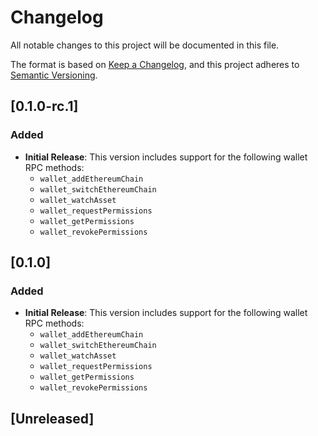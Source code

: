 # Changelog

All notable changes to this project will be documented in this file.

The format is based on [Keep a Changelog](https://keepachangelog.com/en/1.0.0/),
and this project adheres to [Semantic Versioning](https://semver.org/spec/v2.0.0.html).

<!-- EXAMPLE

## 1.0.0 (2024-11-05)


### Features

* add example react app to test wallet plugin ([#3](https://github.com/web3/web3-plugin-wallet-rpc/issues/3)) ([4fbe3c0](https://github.com/web3/web3-plugin-wallet-rpc/commit/4fbe3c0533d48ca1ad97f81e5a1c0a296ddc7559))
* add get/request/revoke permissions methods ([#9](https://github.com/web3/web3-plugin-wallet-rpc/issues/9)) ([169b12c](https://github.com/web3/web3-plugin-wallet-rpc/commit/169b12cb6a4cb4f1cd9be88b3b0511bd2df25934))
* add updateEthereumChain, switchEthereumChain, getOwnedAssets, watchAsset ([#4](https://github.com/web3/web3-plugin-wallet-rpc/issues/4)) ([44b6672](https://github.com/web3/web3-plugin-wallet-rpc/commit/44b6672fa5ff45cc1c65e8d6a9f7c49851ab7a1d))
* configure the plugin, add first method addEthereumChain ([#2](https://github.com/web3/web3-plugin-wallet-rpc/issues/2)) ([d00496e](https://github.com/web3/web3-plugin-wallet-rpc/commit/d00496e02c036f5b651c12668c871741256bf674))
* lightweight plugin dependencies + manual test results ([#14](https://github.com/web3/web3-plugin-wallet-rpc/issues/14)) ([a749244](https://github.com/web3/web3-plugin-wallet-rpc/commit/a749244c5f702b04f9d5c88c44cb2bdbbfb10745))
* run prettier on all files + wallet rpc examples ([#12](https://github.com/web3/web3-plugin-wallet-rpc/issues/12)) ([f7cd6ac](https://github.com/web3/web3-plugin-wallet-rpc/commit/f7cd6ac45093c9e6f93a2c9f69ee8631af3080cb))
* transition to monorepo to be able to run example app with wallet plugin from the same repo ([#5](https://github.com/web3/web3-plugin-wallet-rpc/issues/5)) ([9f28a90](https://github.com/web3/web3-plugin-wallet-rpc/commit/9f28a90c5d1c6bf432fa1e93435d16063a2a9b7f))


### Bug Fixes

* **readme:** api-docs-link ([#20](https://github.com/web3/web3-plugin-wallet-rpc/issues/20)) ([4ab50e5](https://github.com/web3/web3-plugin-wallet-rpc/commit/4ab50e52ec6d85fe6ff10f9bb7f42b5875d8216e))

## [1.0.0]

### Added

- I've added feature XY (#1000)

### Changed

- I've cleaned up XY (#1000)

### Deprecated

- I've deprecated XY (#1000)

### Removed

- I've removed XY (#1000)

### Fixed

- I've fixed XY (#1000)

### Security

- I've improved the security in XY (#1000)

-->

## [0.1.0-rc.1]

### Added

- **Initial Release**: This version includes support for the following wallet RPC methods:
  - `wallet_addEthereumChain`
  - `wallet_switchEthereumChain`
  - `wallet_watchAsset`
  - `wallet_requestPermissions`
  - `wallet_getPermissions`
  - `wallet_revokePermissions`

## [0.1.0]

### Added

- **Initial Release**: This version includes support for the following wallet RPC methods:
  - `wallet_addEthereumChain`
  - `wallet_switchEthereumChain`
  - `wallet_watchAsset`
  - `wallet_requestPermissions`
  - `wallet_getPermissions`
  - `wallet_revokePermissions`

## [Unreleased]
